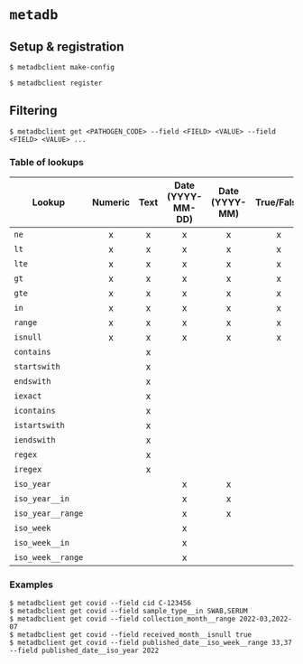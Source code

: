 # `metadb`

## Setup & registration
```
$ metadbclient make-config
```

```
$ metadbclient register
```

## Filtering

```
$ metadbclient get <PATHOGEN_CODE> --field <FIELD> <VALUE> --field <FIELD> <VALUE> ...
```

### Table of lookups

| Lookup            | Numeric | Text | Date (YYYY-MM-DD) | Date (YYYY-MM) | True/False |
| ----------------- | :-----: | :--: | :---------------: | :------------: | :--------: |
| `ne`              | x       | x    | x                 | x              | x          |
| `lt`              | x       | x    | x                 | x              | x          |
| `lte`             | x       | x    | x                 | x              | x          |
| `gt`              | x       | x    | x                 | x              | x          |
| `gte`             | x       | x    | x                 | x              | x          |
| `in`              | x       | x    | x                 | x              | x          |
| `range`           | x       | x    | x                 | x              | x          |
| `isnull`          | x       | x    | x                 | x              | x          |
| `contains`        |         | x    |                   |                |            |
| `startswith`      |         | x    |                   |                |            | 
| `endswith`        |         | x    |                   |                |            | 
| `iexact`          |         | x    |                   |                |            |  
| `icontains`       |         | x    |                   |                |            | 
| `istartswith`     |         | x    |                   |                |            | 
| `iendswith`       |         | x    |                   |                |            | 
| `regex`           |         | x    |                   |                |            | 
| `iregex`          |         | x    |                   |                |            | 
| `iso_year`        |         |      | x                 | x              |            |
| `iso_year__in`    |         |      | x                 | x              |            |
| `iso_year__range` |         |      | x                 | x              |            |
| `iso_week`        |         |      | x                 |                |            |
| `iso_week__in`    |         |      | x                 |                |            |
| `iso_week__range` |         |      | x                 |                |            |

### Examples

```
$ metadbclient get covid --field cid C-123456
$ metadbclient get covid --field sample_type__in SWAB,SERUM
$ metadbclient get covid --field collection_month__range 2022-03,2022-07
$ metadbclient get covid --field received_month__isnull true
$ metadbclient get covid --field published_date__iso_week__range 33,37 --field published_date__iso_year 2022
```
